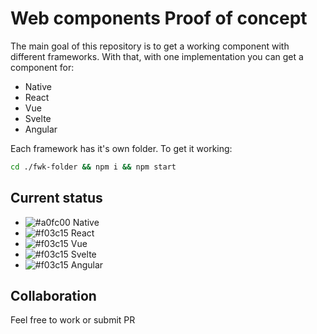 # Web components Proof of concept

The main goal of this repository is to get a working component with different frameworks.
With that, with one implementation you can get a component for:

- Native
- React
- Vue
- Svelte
- Angular

Each framework has it's own folder. To get it working:

```bash
cd ./fwk-folder && npm i && npm start
```

## Current status

- ![#a0fc00](https://placehold.it/15/a0fc00/000000?text=+) Native
- ![#f03c15](https://placehold.it/15/a0fc00/000000?text=+) React
- ![#f03c15](https://placehold.it/15/f03c15/000000?text=+) Vue
- ![#f03c15](https://placehold.it/15/f03c15/000000?text=+) Svelte
- ![#f03c15](https://placehold.it/15/f03c15/000000?text=+) Angular

## Collaboration

Feel free to work or submit PR
